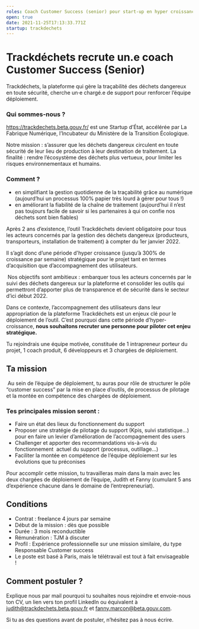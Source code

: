 ```yaml
---
roles: Coach Customer Success (senior) pour start-up en hyper croissance
open: true
date: 2021-11-25T17:13:33.771Z
startup: trackdechets
---
```

# Trackdéchets recrute un.e coach Customer Success (Senior)

Trackdéchets, la plateforme qui gère la traçabilité des déchets dangereux en toute sécurité, cherche un·e chargé.e de support pour renforcer l’équipe déploiement. 

### Qui sommes-nous ?

<https://trackdechets.beta.gouv.fr/> est une Startup d’État, accélérée par La Fabrique Numérique, l’Incubateur du Ministère de la Transition Écologique.

Notre mission : s’assurer que les déchets dangereux circulent en toute sécurité de leur lieu de production à leur destination de traitement. La finalité : rendre l’écosystème des déchets plus vertueux, pour limiter les risques environnementaux et humains. 

### Comment ? 

* en simplifiant la gestion quotidienne de la traçabilité grâce au numérique (aujourd’hui un processus 100% papier très lourd à gérer pour tous !)
* en améliorant la fiabilité de la chaîne de traitement (aujourd’hui il n’est pas toujours facile de savoir si les partenaires à qui on confie nos déchets sont bien fiables)

Après 2 ans d’existence, l’outil Trackdéchets devient obligatoire pour tous les acteurs concernés par la gestion des déchets dangereux (producteurs, transporteurs, installation de traitement) à compter du 1er janvier 2022.  

Il s’agit donc d’une période d'hyper croissance (jusqu’à 300% de croissance par semaine) stratégique pour le projet tant en termes d’acquisition que d’accompagnement des utilisateurs. 

 Nos objectifs sont ambitieux : embarquer tous les acteurs concernés par le suivi des déchets dangereux sur la plateforme et consolider les outils qui permettront d’apporter plus de transparence et de sécurité dans le secteur d’ici début 2022. 

Dans ce contexte, l’accompagnement des utilisateurs dans leur appropriation de la plateforme Trackdéchets est un enjeux clé pour le déploiement de l’outil. C’est pourquoi dans cette période d’hyper-croissance, **nous souhaitons recruter une personne pour piloter cet enjeu stratégique.** 

Tu rejoindrais une équipe motivée, constituée de 1 intrapreneur porteur du projet, 1 coach produit, 6 développeurs et 3 chargées de déploiement. 

## Ta mission 

 Au sein de l’équipe de déploiement, tu auras pour rôle de structurer le pôle “customer success” par la mise en place d’outils, de processus de pilotage et la montée en compétence des chargées de déploiement.

### Tes principales mission seront :

* Faire un état des lieux du fonctionnement du support
* Proposer une stratégie de pilotage du support (Kpis, suivi statistique…) pour en faire un levier d’amélioration de l’accompagnement des users 
* Challenger et apporter des recommandations vis-à-vis du fonctionnement  actuel du support (processus, outillage…)
* Faciliter la montée en compétence de l’équipe déploiement sur les évolutions que tu préconises

Pour accomplir cette mission, tu travailleras main dans la main avec les deux chargées de déploiement de l’équipe, Judith et Fanny (cumulant 5 ans d’expérience chacune dans le domaine de l’entrepreneuriat). 

## Conditions

* Contrat : freelance 4 jours par semaine 
* Début de la mission : dès que possible
* Durée : 3 mois reconductible
* Rémunération : TJM à discuter
* Profil : Expérience professionnelle sur une mission similaire, du type Responsable Customer success 
* Le poste est basé à Paris, mais le télétravail est tout à fait envisageable ! 

## Comment postuler ?

Explique nous par mail pourquoi tu souhaites nous rejoindre et envoie-nous ton CV, un lien vers ton profil LinkedIn ou équivalent à [judith@trackdechets.beta.gouv.fr](mailto:judith@trackdechets.beta.gouv.fr) et [fanny.marcon@beta.gouv.com](mailto:fanny.trackdechets@gmail.com).

Si tu as des questions avant de postuler, n’hésitez pas à nous écrire.